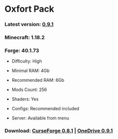 # Oxfort Pack

### Latest version: [0.9.1](https://github.com/Proxwian/oxtopackmc/blob/main/CHANGELOG.md)
### Minecraft: 1.18.2
### Forge: 40.1.73

* Difficulty: High

* Minimal RAM: 4Gb

* Recommended RAM: 6Gb

* Mods Count: 256

* Shaders: Yes

* Configs: Recommended included

* Server: Available from menu

### Download: [CurseForge 0.8.1](https://www.curseforge.com/minecraft/modpacks/oxfortpack/files/3940504) | [OneDrive 0.9.1](https://goo.by/OxfortPack_Zip)
